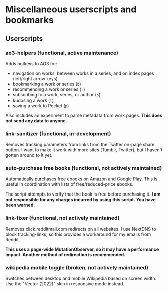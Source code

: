 # Miscellaneous userscripts and bookmarks

## Userscripts

### ao3-helpers (functional, active maintenance)

Adds hotkeys to AO3 for:

- navigation on works, between works in a series, and on index pages (left/right
  arrow keys)
- bookmarking a work or series (`b`)
- recommending a work or series (`r`)
- subscribing to a work, series, or author (`s`)
- kudosing a work (`l`)
- saving a work to Pocket (`p`)

Also includes an experiment to parse metadata from work pages. **This does not
send any data to anyone.**

### link-sanitizer (functional, in-development)

Removes tracking parameters from links from the Twitter on-page share button. I
want to make it work with more sites (Tumblr, Twitter), but I haven't gotten
around to it yet.

### auto-purchase free books (functional, not actively maintained)

Automatically purchases free ebooks on Amazon and Google Play. This is useful in
coordination with lists of free/reduced-price ebooks.

The script attempts to verify that the book is free before purchasing it. **I am
not responsible for any charges incurred by using this script. You have been
warned.**

### link-fixer (functional, not actively maintained)

Removes click.redditmail.com redirects on all websites. I use NextDNS to block
tracking-links, so this provides a workaround for my emails from Reddit.

**This uses a page-wide MutationObserver, so it may have a performance impact.
Another method of redirection is recommended.**

### wikipedia mobile toggle (broken, not actively maintained)

Switches between desktop and mobile Wikipedia based on screen width. Use the
"Vector (2022)" skin in responsive mode instead.
